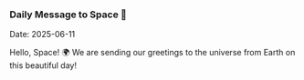 ### Daily Message to Space 🌌
Date: 2025-06-11

Hello, Space! 🌍 We are sending our greetings to the universe from Earth on this beautiful day!
